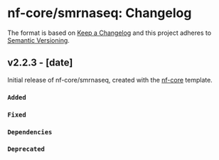 # nf-core/smrnaseq: Changelog

The format is based on [Keep a Changelog](https://keepachangelog.com/en/1.0.0/)
and this project adheres to [Semantic Versioning](https://semver.org/spec/v2.0.0.html).

## v2.2.3 - [date]

Initial release of nf-core/smrnaseq, created with the [nf-core](https://nf-co.re/) template.

### `Added`

### `Fixed`

### `Dependencies`

### `Deprecated`
